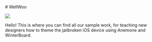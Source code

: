 <p># WellWoo</p>
<img src="&quot;https://i.imgur.com/tGCNGVN.jpg">
<p>Hello! This is where you can find all our sample work, for teaching new designers how to theme the jailbroken iOS device using Anemone and WinterBoard.</p>
